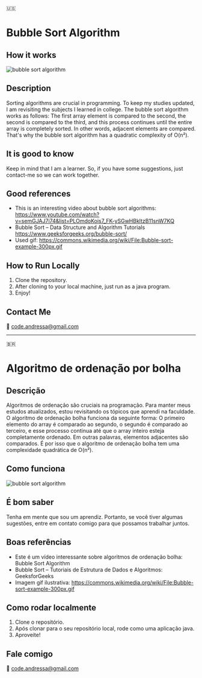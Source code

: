 🇺🇸
# Bubble Sort Algorithm

## How it works

![bubble sort algorithm](https://github.com/codecomigo/alg-bubblesort/assets/155469310/488abb14-1b43-4281-a8fd-da5aa0a78231)


## Description

Sorting algorithms are crucial in programming. To keep my studies updated, I am revisiting the subjects I learned in college. The bubble sort algorithm works as follows: The first array element is compared to the second, the second is compared to the third, and this process continues until the entire array is completely sorted. In other words, adjacent elements are compared. That's why the bubble sort algorithm has a quadratic complexity of O(n²).


## It is good to know

Keep in mind that I am a learner. So, if you have some suggestions, just contact-me so we can work together. 


## Good references

- This is an interesting video about bubble sort algorithms: https://www.youtube.com/watch?v=semGJAJ7i74&list=PLOmdoKois7_FK-ySGwHBkltzB11snW7KQ
- Bubble Sort – Data Structure and Algorithm Tutorials https://www.geeksforgeeks.org/bubble-sort/
- Used gif: https://commons.wikimedia.org/wiki/File:Bubble-sort-example-300px.gif

## How to Run Locally

1. Clone the repository.
2. After cloning to your local machine, just run as a java program.
3. Enjoy!

## Contact Me

📧 code.andressa@gmail.com

--------------------------------------------------------------------------------------------------------
🇧🇷

# Algoritmo de ordenação por bolha

## Descrição

Algoritmos de ordenação são cruciais na programação. Para manter meus estudos atualizados, estou revisitando os tópicos que aprendi na faculdade. O algoritmo de ordenação bolha funciona da seguinte forma: O primeiro elemento do array é comparado ao segundo, o segundo é comparado ao terceiro, e esse processo continua até que o array inteiro esteja completamente ordenado. Em outras palavras, elementos adjacentes são comparados. É por isso que o algoritmo de ordenação bolha tem uma complexidade quadrática de O(n²).

## Como funciona

![bubble sort algorithm](https://github.com/codecomigo/alg-bubblesort/assets/155469310/488abb14-1b43-4281-a8fd-da5aa0a78231)

## É bom saber

Tenha em mente que sou um aprendiz. Portanto, se você tiver algumas sugestões, entre em contato comigo para que possamos trabalhar juntos.

## Boas referências

- Este é um vídeo interessante sobre algoritmos de ordenação bolha: Bubble Sort Algorithm
- Bubble Sort – Tutoriais de Estrutura de Dados e Algoritmos: GeeksforGeeks
- Imagem gif ilustrativa: https://commons.wikimedia.org/wiki/File:Bubble-sort-example-300px.gif

## Como rodar localmente

1. Clone o repositório.
2. Após clonar para o seu repositório local, rode como uma aplicação java.
3. Aproveite!

## Fale comigo

📧 code.andressa@gmail.com

